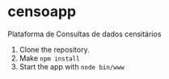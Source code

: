 # censoapp
Plataforma de Consultas de dados censitários

1. Clone the repository.
2. Make `npm install`
3. Start the app with `node bin/www` 
